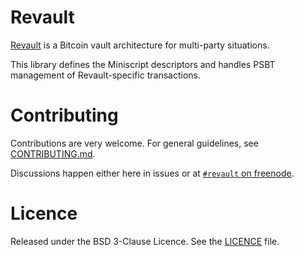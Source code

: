 # Revault

[Revault](https://github.com/revault/practical-revault/blob/master/revault.pdf) is a
Bitcoin vault architecture for multi-party situations.

This library defines the Miniscript descriptors and handles PSBT management of
Revault-specific transactions.


# Contributing

Contributions are very welcome. For general guidelines, see [CONTRIBUTING.md](doc/CONTRIBUTING.md).

Discussions happen either here in issues or at [`#revault` on freenode](https://webchat.freenode.net/).


# Licence

Released under the BSD 3-Clause Licence. See the [LICENCE](LICENCE) file.
